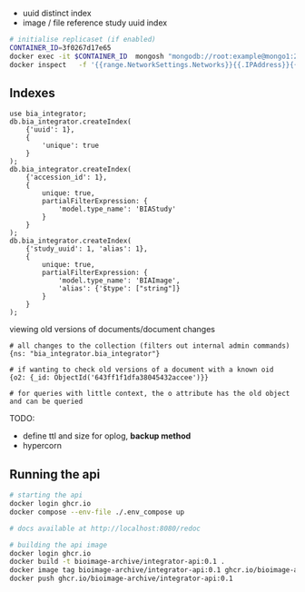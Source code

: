 - uuid distinct index
- image / file reference study uuid index

```bash
# initialise replicaset (if enabled)
CONTAINER_ID=3f0267d17e65
docker exec -it $CONTAINER_ID  mongosh "mongodb://root:example@mongo1:27018" --eval "rs.initiate();"
docker inspect   -f '{{range.NetworkSettings.Networks}}{{.IPAddress}}{{end}}' $CONTAINER_ID
```

## Indexes
```
use bia_integrator;
db.bia_integrator.createIndex(
    {'uuid': 1},
    {
        'unique': true
    }
);
db.bia_integrator.createIndex(
    {'accession_id': 1},
    {
        unique: true,
        partialFilterExpression: {
            'model.type_name': 'BIAStudy'
        }
    }
);
db.bia_integrator.createIndex(
    {'study_uuid': 1, 'alias': 1},
    {
        unique: true,
        partialFilterExpression: {
            'model.type_name': 'BIAImage',
            'alias': {'$type': ["string"]}
        }
    }
);
```

viewing old versions of documents/document changes

```
# all changes to the collection (filters out internal admin commands)
{ns: "bia_integrator.bia_integrator"}

# if wanting to check old versions of a document with a known oid
{o2: {_id: ObjectId('643ff1f1dfa38045432accee')}}

# for queries with little context, the o attribute has the old object and can be queried
```

TODO:
- define ttl and size for oplog, **backup method**
- hypercorn

## Running the api

```sh
# starting the api
docker login ghcr.io
docker compose --env-file ./.env_compose up

# docs available at http://localhost:8080/redoc
```

```sh
# building the api image
docker login ghcr.io
docker build -t bioimage-archive/integrator-api:0.1 .
docker image tag bioimage-archive/integrator-api:0.1 ghcr.io/bioimage-archive/integrator-api:0.1
docker push ghcr.io/bioimage-archive/integrator-api:0.1
```
